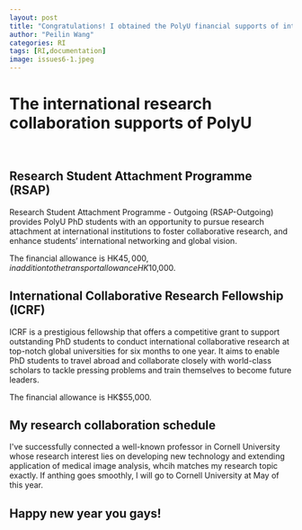 ```yaml
---
layout: post
title: "Congratulations! I obtained the PolyU financial supports of international research collaboration on 31 December 2024"
author: "Peilin Wang"
categories: RI
tags: [RI,documentation]
image: issues6-1.jpeg
---
```


# The international research collaboration supports of PolyU
<br/>

## Research Student Attachment Programme (RSAP)
Research Student Attachment Programme - Outgoing (RSAP-Outgoing) provides PolyU PhD students with an opportunity to pursue research attachment at international institutions to foster collaborative research, and enhance students’ international networking and global vision.

The financial allowance is HK$45,000, in addition to the transport allowance HK$10,000.

## International Collaborative Research Fellowship (ICRF) 
ICRF is a prestigious fellowship that offers a competitive grant to support outstanding PhD students to conduct international collaborative research at top-notch global universities for six months to one year. It aims to enable PhD students to travel abroad and collaborate closely with world-class scholars to tackle pressing problems and train themselves to become future leaders.  

The financial allowance is HK$55,000.

## My research collaboration schedule
I've successfully connected a well-known professor in Cornell University whose research interest lies on developing new technology and extending application of medical image analysis, whcih matches my research topic exactly. If anthing goes smoothly, I will go to Cornell University at May of this year.

## Happy new year you gays!
